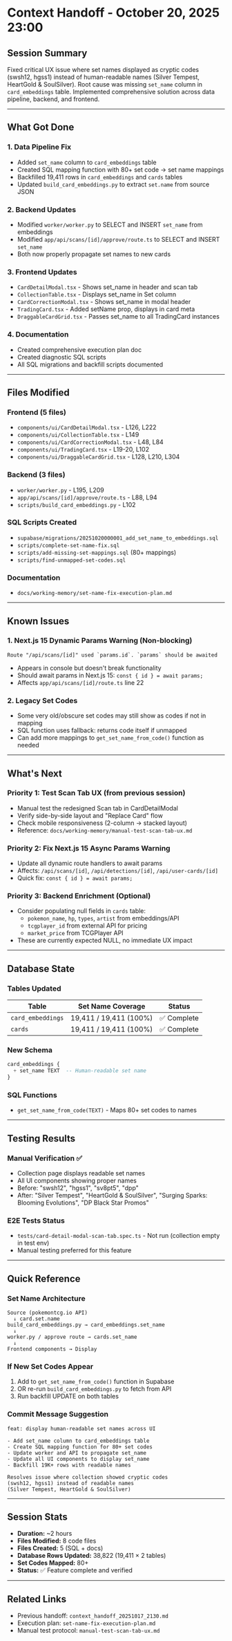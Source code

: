 # Context Handoff - October 20, 2025 23:00

## Session Summary
Fixed critical UX issue where set names displayed as cryptic codes (swsh12, hgss1) instead of human-readable names (Silver Tempest, HeartGold & SoulSilver). Root cause was missing `set_name` column in `card_embeddings` table. Implemented comprehensive solution across data pipeline, backend, and frontend.

---

## What Got Done

### 1. **Data Pipeline Fix**
- Added `set_name` column to `card_embeddings` table
- Created SQL mapping function with 80+ set code → set name mappings
- Backfilled 19,411 rows in `card_embeddings` and `cards` tables
- Updated `build_card_embeddings.py` to extract `set.name` from source JSON

### 2. **Backend Updates**
- Modified `worker/worker.py` to SELECT and INSERT `set_name` from embeddings
- Modified `app/api/scans/[id]/approve/route.ts` to SELECT and INSERT `set_name`
- Both now properly propagate set names to new cards

### 3. **Frontend Updates**
- `CardDetailModal.tsx` - Shows set_name in header and scan tab
- `CollectionTable.tsx` - Displays set_name in Set column
- `CardCorrectionModal.tsx` - Shows set_name in modal header
- `TradingCard.tsx` - Added setName prop, displays in card meta
- `DraggableCardGrid.tsx` - Passes set_name to all TradingCard instances

### 4. **Documentation**
- Created comprehensive execution plan doc
- Created diagnostic SQL scripts
- All SQL migrations and backfill scripts documented

---

## Files Modified

### Frontend (5 files)
- `components/ui/CardDetailModal.tsx` - L126, L222
- `components/ui/CollectionTable.tsx` - L149
- `components/ui/CardCorrectionModal.tsx` - L48, L84
- `components/ui/TradingCard.tsx` - L19-20, L102
- `components/ui/DraggableCardGrid.tsx` - L128, L210, L304

### Backend (3 files)
- `worker/worker.py` - L195, L209
- `app/api/scans/[id]/approve/route.ts` - L88, L94
- `scripts/build_card_embeddings.py` - L102

### SQL Scripts Created
- `supabase/migrations/20251020000001_add_set_name_to_embeddings.sql`
- `scripts/complete-set-name-fix.sql`
- `scripts/add-missing-set-mappings.sql` (80+ mappings)
- `scripts/find-unmapped-set-codes.sql`

### Documentation
- `docs/working-memory/set-name-fix-execution-plan.md`

---

## Known Issues

### 1. **Next.js 15 Dynamic Params Warning** (Non-blocking)
```
Route "/api/scans/[id]" used `params.id`. `params` should be awaited
```
- Appears in console but doesn't break functionality
- Should await params in Next.js 15: `const { id } = await params;`
- Affects `app/api/scans/[id]/route.ts` line 22

### 2. **Legacy Set Codes**
- Some very old/obscure set codes may still show as codes if not in mapping
- SQL function uses fallback: returns code itself if unmapped
- Can add more mappings to `get_set_name_from_code()` function as needed

---

## What's Next

### Priority 1: Test Scan Tab UX (from previous session)
- Manual test the redesigned Scan tab in CardDetailModal
- Verify side-by-side layout and "Replace Card" flow
- Check mobile responsiveness (2-column → stacked layout)
- Reference: `docs/working-memory/manual-test-scan-tab-ux.md`

### Priority 2: Fix Next.js 15 Async Params Warning
- Update all dynamic route handlers to await params
- Affects: `/api/scans/[id]`, `/api/detections/[id]`, `/api/user-cards/[id]`
- Quick fix: `const { id } = await params;`

### Priority 3: Backend Enrichment (Optional)
- Consider populating null fields in `cards` table:
  - `pokemon_name`, `hp`, `types`, `artist` from embeddings/API
  - `tcgplayer_id` from external API for pricing
  - `market_price` from TCGPlayer API
- These are currently expected NULL, no immediate UX impact

---

## Database State

### Tables Updated
| Table | Set Name Coverage | Status |
|-------|------------------|---------|
| `card_embeddings` | 19,411 / 19,411 (100%) | ✅ Complete |
| `cards` | 19,411 / 19,411 (100%) | ✅ Complete |

### New Schema
```sql
card_embeddings {
  + set_name TEXT  -- Human-readable set name
}
```

### SQL Functions
- `get_set_name_from_code(TEXT)` - Maps 80+ set codes to names

---

## Testing Results

### Manual Verification ✅
- Collection page displays readable set names
- All UI components showing proper names
- Before: "swsh12", "hgss1", "sv8pt5", "dpp"
- After: "Silver Tempest", "HeartGold & SoulSilver", "Surging Sparks: Blooming Evolutions", "DP Black Star Promos"

### E2E Tests Status
- `tests/card-detail-modal-scan-tab.spec.ts` - Not run (collection empty in test env)
- Manual testing preferred for this feature

---

## Quick Reference

### Set Name Architecture
```
Source (pokemontcg.io API)
  ↓ card.set.name
build_card_embeddings.py → card_embeddings.set_name
  ↓
worker.py / approve route → cards.set_name
  ↓
Frontend components → Display
```

### If New Set Codes Appear
1. Add to `get_set_name_from_code()` function in Supabase
2. OR re-run `build_card_embeddings.py` to fetch from API
3. Run backfill UPDATE on both tables

### Commit Message Suggestion
```
feat: display human-readable set names across UI

- Add set_name column to card_embeddings table
- Create SQL mapping function for 80+ set codes
- Update worker and API to propagate set_name
- Update all UI components to display set_name
- Backfill 19K+ rows with readable names

Resolves issue where collection showed cryptic codes
(swsh12, hgss1) instead of readable names
(Silver Tempest, HeartGold & SoulSilver)
```

---

## Session Stats
- **Duration:** ~2 hours
- **Files Modified:** 8 code files
- **Files Created:** 5 (SQL + docs)
- **Database Rows Updated:** 38,822 (19,411 × 2 tables)
- **Set Codes Mapped:** 80+
- **Status:** ✅ Feature complete and verified

---

## Related Links
- Previous handoff: `context_handoff_20251017_2130.md`
- Execution plan: `set-name-fix-execution-plan.md`
- Manual test protocol: `manual-test-scan-tab-ux.md`

